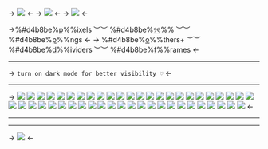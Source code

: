 -> ![](https://files.catbox.moe/pg5bz6.png) <-
-> ![](https://files.catbox.moe/l1otj1.png) <-
-> ![](https://files.catbox.moe/fy5fqf.png) <-


->%#d4b8be%[p](https://rentry.co/grimpixels)%%ixels ︶︶ %#d4b8be%[୨୧](https://rentry.co/iamloved)%% ︶︶ %#d4b8be%[p](https://rentry.co/grimpngs)%%ngs <-
-> %#d4b8be%[o](https://rentry.co/grimresources)%%thers+ ︶︶  %#d4b8be%[d](https://rentry.co/grimdivs)%%ividers  ︶︶ %#d4b8be%[f](https://rentry.co/grimframes)%%rames <-

------

-> ``turn on dark mode for better visibility ♡`` <-

------

-> ![](https://files.catbox.moe/f1yxrb.gif) 
![](https://files.catbox.moe/i0n4z6.png)
![](https://files.catbox.moe/jhhr2n.png) 
![](https://files.catbox.moe/7v202u.png) 
![](https://files.catbox.moe/1bjxa0.gif)
![](https://files.catbox.moe/kq03o0.png)
![](https://files.catbox.moe/voprh4.png) 
![](https://files.catbox.moe/padhjt.png)
![](https://files.catbox.moe/x4ftux.gif)
![](https://files.catbox.moe/2xmmyk.png)
 ![](https://files.catbox.moe/ddggks.png)
![](https://files.catbox.moe/w9fp14.png)
![](https://files.catbox.moe/tghile.png)
![](https://files.catbox.moe/jwbcz6.png)
![](https://files.catbox.moe/s4318e.gif)
![](https://files.catbox.moe/wgpdup.png)
![](https://files.catbox.moe/dxy5eu.png)
![](https://files.catbox.moe/hhjn9k.png)
![](https://files.catbox.moe/oyfd4e.gif)
![](https://files.catbox.moe/tj6ggh.png)
![](https://files.catbox.moe/rqqt7t.png)
![](https://files.catbox.moe/o4aetu.gif)
![](https://files.catbox.moe/bfbhgg.png)
![](https://files.catbox.moe/kgrjn6.png)
![](https://files.catbox.moe/rqwf7o.gif)
![](https://files.catbox.moe/w6rlby.png)
![](https://files.catbox.moe/qn7pvy.png)
![](https://files.catbox.moe/bz8dnq.png)
![](https://files.catbox.moe/bwkg48.png) 
![](https://64.media.tumblr.com/f567a531998a4112b78035a6755c7b33/f17a2a268b83908c-d4/s2048x3072/38da63d5cdb708388b6b834c54c403b0eedc9a88.pnj)
![](https://64.media.tumblr.com/c82952a3dc783899fbba44dee173824c/f17a2a268b83908c-2b/s2048x3072/aa206bacef063bdf941c62b5d595e4f707979a24.pnj)
![](https://64.media.tumblr.com/b40fd70714568e1bf7b8ff6402166e98/f17a2a268b83908c-fe/s2048x3072/ceb6098a8bf5b0a390a07bb4dfffc12f518dbc1b.pnj)
![](https://files.catbox.moe/fmcgdd.png)
![](https://files.catbox.moe/d6p89q.png) 
![](https://files.catbox.moe/n28vvz.gif)
![](https://files.catbox.moe/ccgstz.jpg)
![](https://files.catbox.moe/z2hnu9.png)
![](https://files.catbox.moe/62hh26.png)
![](https://files.catbox.moe/1wpevt.png)
![](https://files.catbox.moe/vsklh8.png)
![](https://files.catbox.moe/jhxdx6.png)
![](https://files.catbox.moe/tueqrz.png)
![](https://i.imgur.com/imD5Co9.gif)
![](https://files.catbox.moe/9wjsys.png)
![](https://files.catbox.moe/dv1o4g.png)
![](https://files.catbox.moe/efwvm3.png)
![](https://files.catbox.moe/h0k9ee.png)
![](https://files.catbox.moe/bmzgtv.png)
<-

-----

-----


-> ![](https://files.catbox.moe/o7bwyi.png) <-